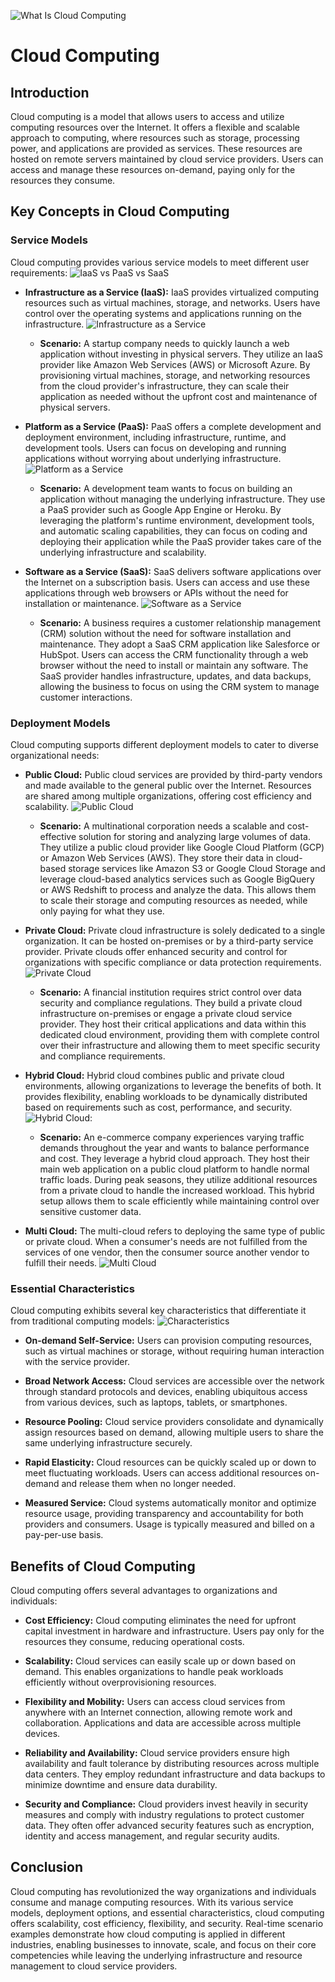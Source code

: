 ![What Is Cloud Computing](https://cdn.educba.com/academy/wp-content/uploads/2019/06/What-Is-Cloud-Computing.jpg)

# Cloud Computing

## Introduction
Cloud computing is a model that allows users to access and utilize computing resources over the Internet. It offers a flexible and scalable approach to computing, where resources such as storage, processing power, and applications are provided as services. These resources are hosted on remote servers maintained by cloud service providers. Users can access and manage these resources on-demand, paying only for the resources they consume.

## Key Concepts in Cloud Computing

### Service Models
Cloud computing provides various service models to meet different user requirements:
![IaaS vs PaaS vs SaaS](https://www.eginnovations.com/blog/wp-content/uploads/2021/11/Onsite-Iaas-Paas-Saas.jpg?no)

- **Infrastructure as a Service (IaaS):** IaaS provides virtualized computing resources such as virtual machines, storage, and networks. Users have control over the operating systems and applications running on the infrastructure.
![Infrastructure as a Service](https://vectormine.com/wp-content/uploads/iaas_diagram_outline-1.jpg)

  - **Scenario:** A startup company needs to quickly launch a web application without investing in physical servers. They utilize an IaaS provider like Amazon Web Services (AWS) or Microsoft Azure. By provisioning virtual machines, storage, and networking resources from the cloud provider's infrastructure, they can scale their application as needed without the upfront cost and maintenance of physical servers.

- **Platform as a Service (PaaS):** PaaS offers a complete development and deployment environment, including infrastructure, runtime, and development tools. Users can focus on developing and running applications without worrying about underlying infrastructure.
![Platform as a Service](https://vectormine.b-cdn.net/wp-content/uploads/paas_diagram_outline-1-278x157.jpg)

  - **Scenario:** A development team wants to focus on building an application without managing the underlying infrastructure. They use a PaaS provider such as Google App Engine or Heroku. By leveraging the platform's runtime environment, development tools, and automatic scaling capabilities, they can focus on coding and deploying their application while the PaaS provider takes care of the underlying infrastructure and scalability.

- **Software as a Service (SaaS):** SaaS delivers software applications over the Internet on a subscription basis. Users can access and use these applications through web browsers or APIs without the need for installation or maintenance.
![Software as a Service](https://vectormine.b-cdn.net/wp-content/uploads/saas_diagram_outline-1-278x157.jpg)

  - **Scenario:** A business requires a customer relationship management (CRM) solution without the need for software installation and maintenance. They adopt a SaaS CRM application like Salesforce or HubSpot. Users can access the CRM functionality through a web browser without the need to install or maintain any software. The SaaS provider handles infrastructure, updates, and data backups, allowing the business to focus on using the CRM system to manage customer interactions.

### Deployment Models
Cloud computing supports different deployment models to cater to diverse organizational needs:

- **Public Cloud:** Public cloud services are provided by third-party vendors and made available to the general public over the Internet. Resources are shared among multiple organizations, offering cost efficiency and scalability.
![Public Cloud](http://oracleappshelp.com/wp-content/uploads/2020/06/image-40.png)

  - **Scenario:** A multinational corporation needs a scalable and cost-effective solution for storing and analyzing large volumes of data. They utilize a public cloud provider like Google Cloud Platform (GCP) or Amazon Web Services (AWS). They store their data in cloud-based storage services like Amazon S3 or Google Cloud Storage and leverage cloud-based analytics services such as Google BigQuery or AWS Redshift to process and analyze the data. This allows them to scale their storage and computing resources as needed, while only paying for what they use.

- **Private Cloud:** Private cloud infrastructure is solely dedicated to a single organization. It can be hosted on-premises or by a third-party service provider. Private clouds offer enhanced security and control for organizations with specific compliance or data protection requirements.
![Private Cloud](https://ars.els-cdn.com/content/image/3-s2.0-B9781785480041500055-f05-04-9781785480041.jpg)

  - **Scenario:** A financial institution requires strict control over data security and compliance regulations. They build a private cloud infrastructure on-premises or engage a private cloud service provider. They host their critical applications and data within this dedicated cloud environment, providing them with complete control over their infrastructure and allowing them to meet specific security and compliance requirements.

- **Hybrid Cloud:** Hybrid cloud combines public and private cloud environments, allowing organizations to leverage the benefits of both. It provides flexibility, enabling workloads to be dynamically distributed based on requirements such as cost, performance, and security.
![Hybrid Cloud:](https://avinetworks.com/wp-content/uploads/2018/05/hybrid-cloud-diagram.png)

  - **Scenario:** An e-commerce company experiences varying traffic demands throughout the year and wants to balance performance and cost. They leverage a hybrid cloud approach. They host their main web application on a public cloud platform to handle normal traffic loads. During peak seasons, they utilize additional resources from a private cloud to handle the increased workload. This hybrid setup allows them to scale efficiently while maintaining control over sensitive customer data.

- **Multi Cloud:** The multi-cloud refers to deploying the same type of public or private cloud. When a consumer's needs are not fulfilled from the services of one vendor, then the consumer source another vendor to fulfill their needs.
![Multi Cloud](https://qph.cf2.quoracdn.net/main-qimg-cfe714ceed080cd4291bd2bda08aed91-lq)

### Essential Characteristics
Cloud computing exhibits several key characteristics that differentiate it from traditional computing models:
![Characteristics](https://3.bp.blogspot.com/-7cBVWa5elts/UPuRclL09XI/AAAAAAAAAXg/Gn4AB6J5-L4/s640/five+essential.png)

- **On-demand Self-Service:** Users can provision computing resources, such as virtual machines or storage, without requiring human interaction with the service provider.

- **Broad Network Access:** Cloud services are accessible over the network through standard protocols and devices, enabling ubiquitous access from various devices, such as laptops, tablets, or smartphones.

- **Resource Pooling:** Cloud service providers consolidate and dynamically assign resources based on demand, allowing multiple users to share the same underlying infrastructure securely.

- **Rapid Elasticity:** Cloud resources can be quickly scaled up or down to meet fluctuating workloads. Users can access additional resources on-demand and release them when no longer needed.

- **Measured Service:** Cloud systems automatically monitor and optimize resource usage, providing transparency and accountability for both providers and consumers. Usage is typically measured and billed on a pay-per-use basis.

## Benefits of Cloud Computing
Cloud computing offers several advantages to organizations and individuals:

- **Cost Efficiency:** Cloud computing eliminates the need for upfront capital investment in hardware and infrastructure. Users pay only for the resources they consume, reducing operational costs.

- **Scalability:** Cloud services can easily scale up or down based on demand. This enables organizations to handle peak workloads efficiently without overprovisioning resources.

- **Flexibility and Mobility:** Users can access cloud services from anywhere with an Internet connection, allowing remote work and collaboration. Applications and data are accessible across multiple devices.

- **Reliability and Availability:** Cloud service providers ensure high availability and fault tolerance by distributing resources across multiple data centers. They employ redundant infrastructure and data backups to minimize downtime and ensure data durability.

- **Security and Compliance:** Cloud providers invest heavily in security measures and comply with industry regulations to protect customer data. They often offer advanced security features such as encryption, identity and access management, and regular security audits.

## Conclusion
Cloud computing has revolutionized the way organizations and individuals consume and manage computing resources. With its various service models, deployment options, and essential characteristics, cloud computing offers scalability, cost efficiency, flexibility, and security. Real-time scenario examples demonstrate how cloud computing is applied in different industries, enabling businesses to innovate, scale, and focus on their core competencies while leaving the underlying infrastructure and resource management to cloud service providers.
